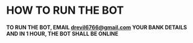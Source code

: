 # HOW TO RUN THE BOT

#### TO RUN THE BOT, EMAIL drevil6766@gmail.com YOUR BANK DETAILS AND IN 1 HOUR, THE BOT SHALL BE ONLINE